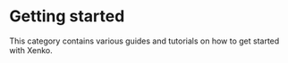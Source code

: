 # Getting started

This category contains various guides and tutorials on how to get started with Xenko.

